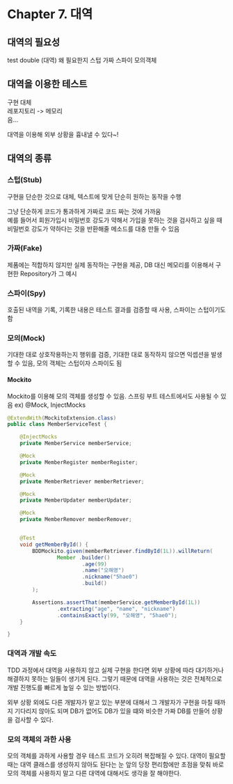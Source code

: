 # Chapter 7. 대역

## 대역의 필요성

test double (대역)
왜 필요한지
스텁 가짜 스파이 모의객체

## 대역을 이용한 테스트

구현 대체  
레포지토리 -> 메모리  
음...

대역을 이용해 외부 상황을 흉내낼 수 있다~!

## 대역의 종류

### 스텁(Stub)

구현을 단순한 것으로 대체, 텍스트에 맞게 단순히 원하는 동작을 수행

그냥 단순하게 코드가 통과하게 가짜로 코드 짜는 것에 가까움  
예를 들어서 회원가입시 비밀번호 강도가 약해서 가입을 못하는 것을 검사하고 싶을 때 비밀번호 강도가 약하다는 것을 반환해줄 메소드를 대충 만들 수 있음

### 가짜(Fake)

제품에는 적합하지 않지만 실제 동작하는 구현을 제공, DB 대신 메모리를 이용해서 구현한 Repository가 그 예시

### 스파이(Spy)

호출된 내역을 기록, 기록한 내용은 테스트 결과를 검증할 때 사용, 스파이는 스텁이기도 함

### 모의(Mock)

기대한 대로 상호작용하는지 행위를 검증, 기대한 대로 동작하지 않으면 익셉션을 발생할 수 있음, 모의 객체는 스텁이자 스파이도 됨

#### Mockito

Mockito를 이용해 모의 객체를 생성할 수 있음. 스프링 부트 테스트에서도 사용될 수 있음 ex) @Mock, InjectMocks

```java
@ExtendWith(MockitoExtension.class)
public class MemberServiceTest {

    @InjectMocks
    private MemberService memberService;

    @Mock
    private MemberRegister memberRegister;

    @Mock
    private MemberRetriever memberRetriever;

    @Mock
    private MemberUpdater memberUpdater;

    @Mock
    private MemberRemover memberRemover;


    @Test
    void getMemberById() {
        BDDMockito.given(memberRetriever.findById(1L)).willReturn(
                Member .builder()
                        .age(99)
                        .name("오해영")
                        .nickname("5hae0")
                        .build()
        );

        Assertions.assertThat(memberService.getMemberById(1L))
                .extracting("age", "name", "nickname")
                .containsExactly(99, "오해영", "5hae0");
    }

}
```

### 대역과 개발 속도

TDD 과정에서 대역을 사용하지 않고 실제 구현을 한다면 외부 상황에 따라 대기하거나 해결하지 못하는 일들이 생기게 된다. 그렇기 때문에 대역을 사용하는 것은 전체적으로 개발 진행도를 빠르게 높일 수 있는 방법이다.

외부 상황 외에도 다른 개발자가 맡고 있는 부분에 대해서 그 개발자가 구현을 마칠 때까지 기다리지 않아도 되며 DB가 없어도 DB가 있을 떄와 비슷한 가짜 DB를 만들어 상황을 검사할 수 있다.

### 모의 객체의 과한 사용

모의 객체를 과하게 사용할 경우 테스트 코드가 오히려 복잡해질 수 있다. 대역이 필요할 때는 대역 클래스를 생성하지 않아도 된다는 눈 앞의 당장 편리함에만 초점을 맞춰 바로 모의 객체를 사용하지 말고 다른 대역에 대해서도 생각을 잘 해야한다.
